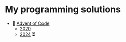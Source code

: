 # My programming solutions

- :christmas_tree: [Advent of Code](https://adventofcode.com/) 
  - [2020](https://github.com/pascal-sun/solution-programming/tree/main/advent-of-code/2020)
  - [2024](https://github.com/pascal-sun/solution-programming/tree/main/advent-of-code/2024) :hourglass_flowing_sand:
